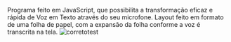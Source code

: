 Programa feito em JavaScript, que possibilita a transformação eficaz e rápida de Voz em Texto através do seu microfone.
Layout feito em formato de uma folha de papel, com a expansão da folha conforme a voz é transcrita na tela.
![corretotest](https://user-images.githubusercontent.com/59836341/89199303-bbb7b680-d584-11ea-9dc5-d32ddb175cda.gif)
